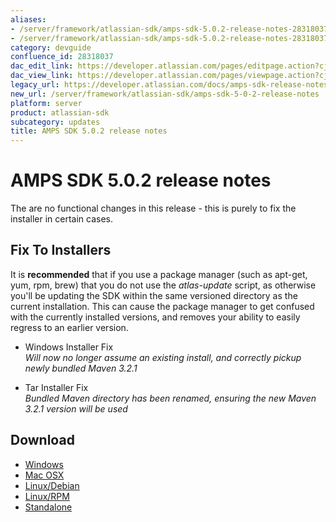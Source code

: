 ```yaml
---
aliases:
- /server/framework/atlassian-sdk/amps-sdk-5.0.2-release-notes-28318037.html
- /server/framework/atlassian-sdk/amps-sdk-5.0.2-release-notes-28318037.md
category: devguide
confluence_id: 28318037
dac_edit_link: https://developer.atlassian.com/pages/editpage.action?cjm=wozere&pageId=28318037
dac_view_link: https://developer.atlassian.com/pages/viewpage.action?cjm=wozere&pageId=28318037
legacy_url: https://developer.atlassian.com/docs/amps-sdk-release-notes/amps-sdk-5-0-2-release-notes
new_url: /server/framework/atlassian-sdk/amps-sdk-5-0-2-release-notes
platform: server
product: atlassian-sdk
subcategory: updates
title: AMPS SDK 5.0.2 release notes
---
```

# AMPS SDK 5.0.2 release notes

The are no functional changes in this release - this is purely to fix the installer in certain cases.

## Fix To Installers

It is **recommended** that if you use a package manager (such as apt-get, yum, rpm, brew) that you do not use the *atlas-update* script, as otherwise you'll be updating the SDK within the same versioned directory as the current installation. This can cause the package manager to get confused with the currently installed versions, and removes your ability to easily regress to an earlier version.

-   Windows Installer Fix  
    *Will now no longer assume an existing install, and correctly pickup newly bundled Maven 3.2.1*

-   Tar Installer Fix  
    *Bundled Maven directory has been renamed, ensuring the new Maven 3.2.1 version will be used*

## Download

-   <a href="https://marketplace.atlassian.com/plugins/atlassian-plugin-sdk-windows" class="external-link">Windows</a>
-   <a href="https://marketplace.atlassian.com/plugins/atlassian-plugin-sdk-mac" class="external-link">Mac OSX</a>
-   <a href="https://marketplace.atlassian.com/plugins/atlassian-plugin-sdk-deb" class="external-link">Linux/Debian</a>
-   <a href="https://marketplace.atlassian.com/plugins/atlassian-plugin-sdk-rpm" class="external-link">Linux/RPM</a>
-   <a href="https://marketplace.atlassian.com/plugins/atlassian-plugin-sdk-tgz" class="external-link">Standalone</a>




































































































